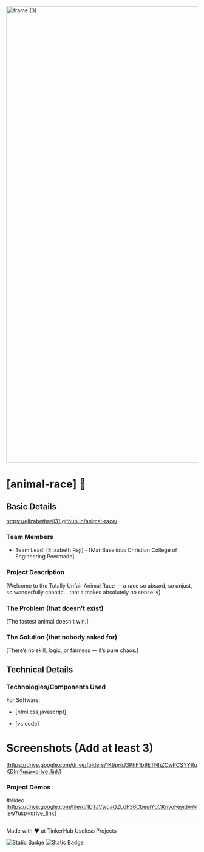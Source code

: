 <img width="3188" height="1202" alt="frame (3)" src="https://github.com/user-attachments/assets/517ad8e9-ad22-457d-9538-a9e62d137cd7" />


# [animal-race] 🎯


## Basic Details
https://elizabethreji31.github.io/animal-race/

### Team Members
- Team Lead: [Elizabeth Reji] - [Mar Baselious Christian College of Engineering Peermade]



### Project Description
[Welcome to the Totally Unfair Animal Race — a race so absurd, so unjust, so wonderfully chaotic... that it makes absolutely no sense. 🌀]

### The Problem (that doesn't exist)
[The fastest animal doesn't win.]

### The Solution (that nobody asked for)
[There’s no skill, logic, or fairness — it’s pure chaos.]

## Technical Details
### Technologies/Components Used
For Software:
- [html,css,javascript]
  

- [vs code]





# Screenshots (Add at least 3)
[https://drive.google.com/drive/folders/1K9priiJ3PhF1b9ETNhZCwPCSYYRuKDIm?usp=drive_link]

### Project Demos
#Video
[https://drive.google.com/file/d/1DTJVwqaQZLdF36CbeuiYbCKnvoFeyidw/view?usp=drive_link]







---
Made with ❤️ at TinkerHub Useless Projects 

![Static Badge](https://img.shields.io/badge/TinkerHub-24?color=%23000000&link=https%3A%2F%2Fwww.tinkerhub.org%2F)
![Static Badge](https://img.shields.io/badge/UselessProjects--25-25?link=https%3A%2F%2Fwww.tinkerhub.org%2Fevents%2FQ2Q1TQKX6Q%2FUseless%2520Projects)




